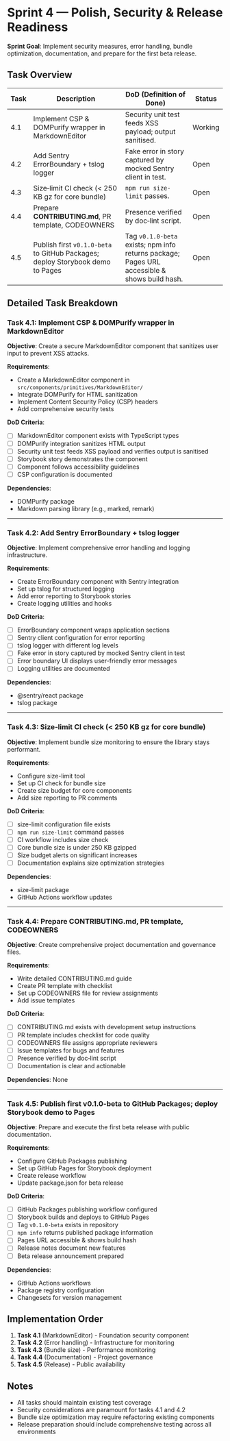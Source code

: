 # Sprint 4 — Polish, Security & Release Readiness

**Sprint Goal**: Implement security measures, error handling, bundle optimization, documentation, and prepare for the first beta release.

## Task Overview

| Task | Description                                                                    | DoD (Definition of Done)                                                                     | Status  |
| ---- | ------------------------------------------------------------------------------ | -------------------------------------------------------------------------------------------- | ------- |
| 4.1  | Implement CSP & DOMPurify wrapper in MarkdownEditor                            | Security unit test feeds XSS payload; output sanitised.                                      | Working |
| 4.2  | Add Sentry ErrorBoundary + tslog logger                                        | Fake error in story captured by mocked Sentry client in test.                                | Open    |
| 4.3  | Size‑limit CI check (< 250 KB gz for core bundle)                              | `npm run size-limit` passes.                                                                 | Open    |
| 4.4  | Prepare **CONTRIBUTING.md**, PR template, CODEOWNERS                           | Presence verified by doc‑lint script.                                                        | Open    |
| 4.5  | Publish first `v0.1.0-beta` to GitHub Packages; deploy Storybook demo to Pages | Tag `v0.1.0-beta` exists; npm info returns package; Pages URL accessible & shows build hash. | Open    |

## Detailed Task Breakdown

### Task 4.1: Implement CSP & DOMPurify wrapper in MarkdownEditor

**Objective**: Create a secure MarkdownEditor component that sanitizes user input to prevent XSS attacks.

**Requirements**:

- Create a MarkdownEditor component in `src/components/primitives/MarkdownEditor/`
- Integrate DOMPurify for HTML sanitization
- Implement Content Security Policy (CSP) headers
- Add comprehensive security tests

**DoD Criteria**:

- [ ] MarkdownEditor component exists with TypeScript types
- [ ] DOMPurify integration sanitizes HTML output
- [ ] Security unit test feeds XSS payload and verifies output is sanitised
- [ ] Storybook story demonstrates the component
- [ ] Component follows accessibility guidelines
- [ ] CSP configuration is documented

**Dependencies**:

- DOMPurify package
- Markdown parsing library (e.g., marked, remark)

---

### Task 4.2: Add Sentry ErrorBoundary + tslog logger

**Objective**: Implement comprehensive error handling and logging infrastructure.

**Requirements**:

- Create ErrorBoundary component with Sentry integration
- Set up tslog for structured logging
- Add error reporting to Storybook stories
- Create logging utilities and hooks

**DoD Criteria**:

- [ ] ErrorBoundary component wraps application sections
- [ ] Sentry client configuration for error reporting
- [ ] tslog logger with different log levels
- [ ] Fake error in story captured by mocked Sentry client in test
- [ ] Error boundary UI displays user-friendly error messages
- [ ] Logging utilities are documented

**Dependencies**:

- @sentry/react package
- tslog package

---

### Task 4.3: Size‑limit CI check (< 250 KB gz for core bundle)

**Objective**: Implement bundle size monitoring to ensure the library stays performant.

**Requirements**:

- Configure size-limit tool
- Set up CI check for bundle size
- Create size budget for core components
- Add size reporting to PR comments

**DoD Criteria**:

- [ ] size-limit configuration file exists
- [ ] `npm run size-limit` command passes
- [ ] CI workflow includes size check
- [ ] Core bundle size is under 250 KB gzipped
- [ ] Size budget alerts on significant increases
- [ ] Documentation explains size optimization strategies

**Dependencies**:

- size-limit package
- GitHub Actions workflow updates

---

### Task 4.4: Prepare CONTRIBUTING.md, PR template, CODEOWNERS

**Objective**: Create comprehensive project documentation and governance files.

**Requirements**:

- Write detailed CONTRIBUTING.md guide
- Create PR template with checklist
- Set up CODEOWNERS file for review assignments
- Add issue templates

**DoD Criteria**:

- [ ] CONTRIBUTING.md exists with development setup instructions
- [ ] PR template includes checklist for code quality
- [ ] CODEOWNERS file assigns appropriate reviewers
- [ ] Issue templates for bugs and features
- [ ] Presence verified by doc‑lint script
- [ ] Documentation is clear and actionable

**Dependencies**: None

---

### Task 4.5: Publish first v0.1.0-beta to GitHub Packages; deploy Storybook demo to Pages

**Objective**: Prepare and execute the first beta release with public documentation.

**Requirements**:

- Configure GitHub Packages publishing
- Set up GitHub Pages for Storybook deployment
- Create release workflow
- Update package.json for beta release

**DoD Criteria**:

- [ ] GitHub Packages publishing workflow configured
- [ ] Storybook builds and deploys to GitHub Pages
- [ ] Tag `v0.1.0-beta` exists in repository
- [ ] `npm info` returns published package information
- [ ] Pages URL accessible & shows build hash
- [ ] Release notes document new features
- [ ] Beta release announcement prepared

**Dependencies**:

- GitHub Actions workflows
- Package registry configuration
- Changesets for version management

## Implementation Order

1. **Task 4.1** (MarkdownEditor) - Foundation security component
2. **Task 4.2** (Error handling) - Infrastructure for monitoring
3. **Task 4.3** (Bundle size) - Performance monitoring
4. **Task 4.4** (Documentation) - Project governance
5. **Task 4.5** (Release) - Public availability

## Notes

- All tasks should maintain existing test coverage
- Security considerations are paramount for tasks 4.1 and 4.2
- Bundle size optimization may require refactoring existing components
- Release preparation should include comprehensive testing across all environments

